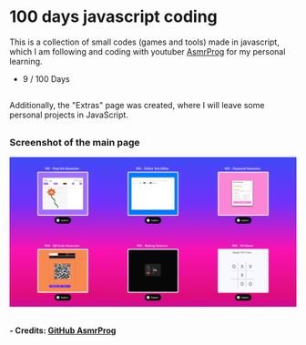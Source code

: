 # 100 days javascript coding

This is a collection of small codes (games and tools) made in javascript, which I am following and coding with youtuber [AsmrProg](https://www.youtube.com/@AsmrProg) for my personal learning.

* 9 / 100 Days

##

Additionally, the "Extras" page was created, where I will leave some personal projects in JavaScript.

##

### Screenshot of the main page

![screenshot](img/main-page.png)

##

#### - Credits: [GitHub AsmrProg](https://github.com/AsmrProg-YT/)
